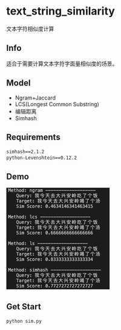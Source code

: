 # text_string_similarity
文本字符相似度计算


## Info
适合于需要计算文本字符字面量相似度的场景。


## Model
- Ngram+Jaccard
- LCS(Longest Common Substring)
- 编辑距离
- Simhash

## Requirements
```
simhash==2.1.2
python-Levenshtein==0.12.2
```

## Demo
![指标](./file/pic.png)


## Get Start
```
python sim.py
```



